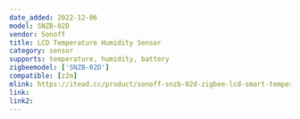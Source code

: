 ```yaml
---
date_added: 2022-12-06
model: SNZB-02D
vendor: Sonoff
title: LCD Temperature Humidity Sensor
category: sensor
supports: temperature, humidity, battery
zigbeemodel: ['SNZB-02D']
compatible: [z2m]
mlink: https://itead.cc/product/sonoff-snzb-02d-zigbee-lcd-smart-temperature-humidity-sensor/
link: 
link2: 
---
```

